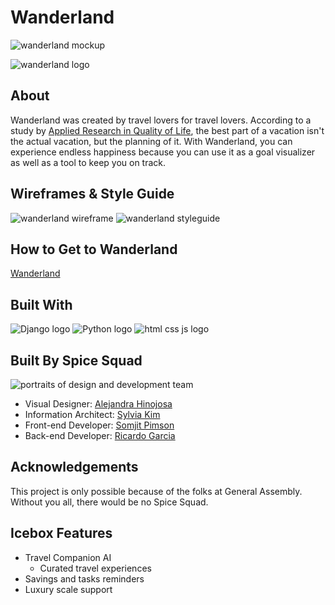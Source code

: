 # Wanderland
![wanderland mockup](https://i.imgur.com/7QnWP5d.jpg)

![wanderland logo](https://i.imgur.com/52S6vna.png)

## About
Wanderland was created by travel lovers for travel lovers. According to a study by [Applied Research in Quality of Life](https://link.springer.com/article/10.1007%2Fs11482-009-9091-9), the best part of a vacation isn't the actual vacation, but the planning of it. With Wanderland, you can experience endless happiness because you can use it as a goal visualizer as well as a tool to keep you on track. 

## Wireframes & Style Guide
![wanderland wireframe](https://i.imgur.com/DifPGWg.png)
![wanderland styleguide](https://i.imgur.com/fqOUn4K.png)

## How to Get to Wanderland
[Wanderland](https://wanderland100.herokuapp.com/)

## Built With
![Django logo](https://i.imgur.com/LZiq72l.png)
![Python logo](https://i.imgur.com/J5yAp7d.png)
![html css js logo](https://i.imgur.com/GHLMV0d.png)


## Built By Spice Squad
![portraits of design and development team](https://i.imgur.com/awEDGkS.png)
* Visual Designer: [Alejandra Hinojosa](https://www.google.com)
* Information Architect: [Sylvia Kim](https://www.google.com)
* Front-end Developer: [Somjit Pimson](http://www.somjitpimson.com/)
* Back-end Developer: [Ricardo Garcia](https://www.google.com)

## Acknowledgements
This project is only possible because of the folks at General Assembly. Without you all, there would be no Spice Squad. 

## Icebox Features
* Travel Companion AI
  - Curated travel experiences
* Savings and tasks reminders
* Luxury scale support

